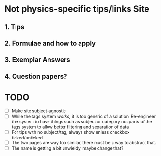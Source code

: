# Not physics-specific tips/links Site
## 1. Tips
## 2. Formulae and how to apply
## 3. Exemplar Answers
## 4. Question papers?

# TODO
- [ ] Make site subject-agnostic
- [ ] While the tags system *works,* it is too generic of a solution. Re-engineer the system to have things such as subject or category not parts of the tags system to allow better filtering and separation of data.
- [ ] For tips with no subject/tag, always show unless checkbox ticked/unticked
- [ ] The two pages are way too similar, there must be a way to abstract that.
- [ ] The name is getting a bit unwieldy, maybe change that?